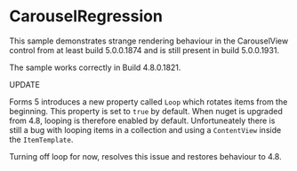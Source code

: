 # CarouselRegression

This sample demonstrates strange rendering behaviour in the CarouselView control from at least build 5.0.0.1874 and is still present in build 5.0.0.1931.

The sample works correctly in Build 4.8.0.1821.

UPDATE

Forms 5 introduces a new property called `Loop` which rotates items from the beginning. This property is set to `true` by default.
When nuget is upgraded from 4.8, looping is therefore enabled by default. Unfortuneately there is still a bug with looping items in a collection and using a `ContentView` inside the `ItemTemplate`.

Turning off loop for now, resolves this issue and restores behaviour to 4.8.
